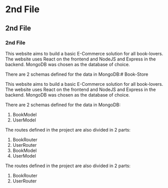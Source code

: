 # 2nd File
## 2nd File
### 2nd File

This website aims to build a basic E-Commerce solution for all book-lovers. 
The website uses React on the frontend and NodeJS and Express in the backend. MongoDB was chosen as the database of choice.

There are 2 schemas defined for the data in MongoDB:# Book-Store

This website aims to build a basic E-Commerce solution for all book-lovers. 
The website uses React on the frontend and NodeJS and Express in the backend. MongoDB was chosen as the database of choice.

There are 2 schemas defined for the data in MongoDB:
1.  BookModel 
2.  UserModel

The routes defined in the project are also divided in 2 parts:
1.  BookRouter
2.  UserRouter
1.  BookModel 
2.  UserModel

The routes defined in the project are also divided in 2 parts:
1.  BookRouter
2.  UserRouter